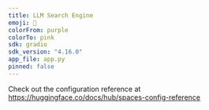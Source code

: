 ```yaml
---
title: LLM Search Engine
emoji: 🚀
colorFrom: purple
colorTo: pink
sdk: gradio
sdk_version: "4.16.0"
app_file: app.py
pinned: false
---
```


Check out the configuration reference at https://huggingface.co/docs/hub/spaces-config-reference
